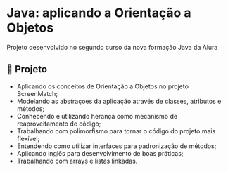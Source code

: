 # Java: aplicando a Orientação a Objetos

Projeto desenvolvido no segundo curso da nova formação Java da Alura


## 🔨 Projeto

- Aplicando os conceitos de Orientação a Objetos no projeto ScreenMatch;
- Modelando as abstraçoes da aplicação através de classes, atributos e métodos; 
- Conhecendo e utilizando herança como mecanismo de reaproveitamento de código;
- Trabalhando com polimorfismo para tornar o código do projeto mais flexível;
- Entendendo como utilizar interfaces para padronização de métodos;
- Aplicando inglês para desenvolvimento de boas práticas;
- Trabalhando com arrays e listas linkadas.
